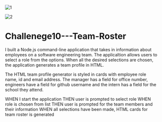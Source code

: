 ![1](https://user-images.githubusercontent.com/16092802/197367793-f9a90692-dc26-4e50-8b58-28ac6ae52144.png)

![2](https://user-images.githubusercontent.com/16092802/197367817-e5aaed29-4e8e-46de-89b7-7449afac836c.png)


# Challenege10---Team-Roster
I built a Node.js command-line application that takes in information 
about employees on a software engineering team.  The applicaltion
allows users to select a role from the options.  When all the 
desired selections are chosen, the application generates a team
profile in HTML.

The HTML team profile generator is styled in cards with employee role
name, id and email address.  The manager has a field for office number, 
engineers have a field for github username and the intern has a field for the
school they attend.

WHEN I start the application
THEN user is prompted to select role
WHEN role is chosen from list
THEN user is prompted for the team members and their information
WHEN all selections have been made, HTML cards for team roster is generated

